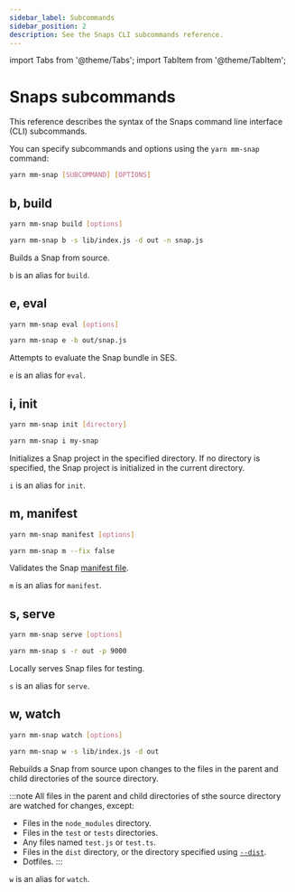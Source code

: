 ```yaml
---
sidebar_label: Subcommands
sidebar_position: 2
description: See the Snaps CLI subcommands reference.
---
```


import Tabs from '@theme/Tabs';
import TabItem from '@theme/TabItem';

# Snaps subcommands

This reference describes the syntax of the Snaps command line interface (CLI) subcommands.

You can specify subcommands and options using the `yarn mm-snap` command:

```bash
yarn mm-snap [SUBCOMMAND] [OPTIONS]
```

## b, build

<Tabs>
<TabItem value="Syntax">

```bash
yarn mm-snap build [options]
```

</TabItem>
<TabItem value="Example">

```bash
yarn mm-snap b -s lib/index.js -d out -n snap.js
```

</TabItem>
</Tabs>

Builds a Snap from source.

`b` is an alias for `build`.

## e, eval

<Tabs>
<TabItem value="Syntax">

```bash
yarn mm-snap eval [options]
```

</TabItem>
<TabItem value="Example">

```bash
yarn mm-snap e -b out/snap.js
```

</TabItem>
</Tabs>

Attempts to evaluate the Snap bundle in SES.

`e` is an alias for `eval`.

## i, init

<Tabs>
<TabItem value="Syntax">

```bash
yarn mm-snap init [directory]
```

</TabItem>
<TabItem value="Example">

```bash
yarn mm-snap i my-snap
```

</TabItem>
</Tabs>

Initializes a Snap project in the specified directory.
If no directory is specified, the Snap project is initialized in the current directory.

`i` is an alias for `init`.

## m, manifest

<Tabs>
<TabItem value="Syntax">

```bash
yarn mm-snap manifest [options]
```

</TabItem>
<TabItem value="Example">

```bash
yarn mm-snap m --fix false
```

</TabItem>
</Tabs>

Validates the Snap [manifest file](../../learn/about-snaps/files.md#manifest-file).

`m` is an alias for `manifest`.

## s, serve

<Tabs>
<TabItem value="Syntax">

```bash
yarn mm-snap serve [options]
```

</TabItem>
<TabItem value="Example">

```bash
yarn mm-snap s -r out -p 9000
```

</TabItem>
</Tabs>

Locally serves Snap files for testing.

`s` is an alias for `serve`.

## w, watch

<Tabs>
<TabItem value="Syntax">

```bash
yarn mm-snap watch [options]
```

</TabItem>
<TabItem value="Example">

```bash
yarn mm-snap w -s lib/index.js -d out
```

</TabItem>
</Tabs>

Rebuilds a Snap from source upon changes to the files in the parent and child directories of the
source directory.

:::note
All files in the parent and child directories of sthe source directory are watched for changes, except:

- Files in the `node_modules` directory.
- Files in the `test` or `tests` directories.
- Any files named `test.js` or `test.ts`.
- Files in the `dist` directory, or the directory specified using [`--dist`](options.md#d-dist).
- Dotfiles.
:::
  
`w` is an alias for `watch`.
